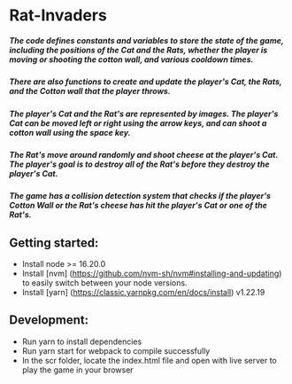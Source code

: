 # Rat-Invaders

##### The code defines constants and variables to store the state of the game, including the positions of the Cat and the Rats, whether the player is moving or shooting the cotton wall, and various cooldown times.

##### There are also functions to create and update the player's Cat, the Rats, and the Cotton wall that the player throws.

##### The player's Cat and the Rat's are represented by images. The player's Cat can be moved left or right using the arrow keys, and can shoot a cotton wall using the space key.

##### The Rat's move around randomly and shoot cheese at the player's Cat. The player's goal is to destroy all of the Rat's before they destroy the player's Cat.

##### The game has a collision detection system that checks if the player's Cotton Wall or the Rat's cheese has hit the player's Cat or one of the Rat's.

## Getting started:

- Install node >= 16.20.0
- Install [nvm] (https://github.com/nvm-sh/nvm#installing-and-updating) to easily switch between your node versions.
- Install [yarn] (https://classic.yarnpkg.com/en/docs/install) v1.22.19

## Development:

- Run yarn to install dependencies
- Run yarn start for webpack to compile successfully
- In the scr folder, locate the index.html file and open with live server to play the game in your browser
